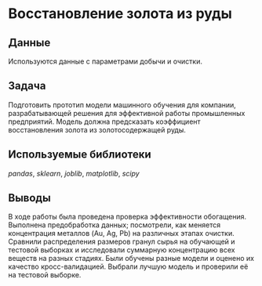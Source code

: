 # Восстановление золота из руды
## Данные
Используются данные с параметрами добычи и очистки.
## Задача
Подготовить прототип модели машинного обучения для компании, разрабатывающей решения для эффективной работы промышленных предприятий.
Модель должна предсказать коэффициент восстановления золота из золотосодержащей руды.
## Используемые библиотеки
*pandas*, *sklearn*, *joblib*, *matplotlib*, *scipy*

## Выводы
В ходе работы была проведена проверка эффективности обогащения. Выполнена предобработка данных; посмотрели, как меняется концентрация металлов (Au, Ag, Pb) на различных этапах очистки. Сравнили распределения размеров гранул сырья на обучающей и тестовой выборках и исследовали суммарную концентрацию всех веществ на разных стадиях. Были обучены разные модели и оценено их качество кросс-валидацией. Выбрали лучшую модель и проверили её на тестовой выборке.

